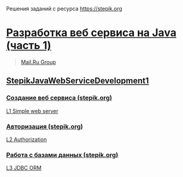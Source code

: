 Решения заданий с ресурса https://stepik.org

# [Разработка веб сервиса на Java (часть 1)](https://stepik.org/course/146/syllabus)
> [Mail.Ru Group](https://stepik.org/org/mailru)
## [StepikJavaWebServiceDevelopment1](https://github.com/sergbelov/Stepik/tree/StepikJavaWebServiceDevelopment1/StepikJavaWebServiceDevelopment1)<br>

### [Создание веб сервиса (stepik.org)](https://stepik.org/lesson/12196/step/12?unit=2765)
[L1 Simple web server](https://github.com/sergbelov/Stepik/tree/StepikJavaWebServiceDevelopment1/StepikJavaWebServiceDevelopment1/L1%20Simple%20web%20server)<br>

### [Авторизация (stepik.org)](https://stepik.org/lesson/12497/step/15?unit=2967)
[L2 Authorization](https://github.com/sergbelov/Stepik/tree/StepikJavaWebServiceDevelopment1/StepikJavaWebServiceDevelopment1/L2%20Authorization)<br>

### [Работа с базами данных (stepik.org)](https://stepik.org/lesson/12405/step/15?unit=2835)
[L3 JDBC ORM](https://github.com/sergbelov/Stepik/tree/StepikJavaWebServiceDevelopment1/StepikJavaWebServiceDevelopment1/L3%20JDBC%20ORM)<br><br>

